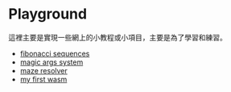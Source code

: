 # Playground

這裡主要是實現一些網上的小教程或小項目，主要是為了學習和練習。

- [fibonacci sequences](./fibonacci/)
- [magic args system](./magic_args_system/)
- [maze resolver](./maze_resolver)
- [my first wasm](./my_first_wasm/)
